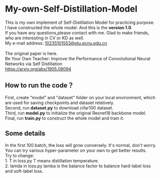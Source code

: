 # My-own-Self-Distillation-Model
This is my own implement of Self-Distillation Model for practicing purpose.  \
I have constructed the whole model.  And this is the **version 1.0**.  \
If you have any questions,please contact with me. Glad to make friends, who are interesting in CV or KD as well.  \
My e-mail address: 10235101553@stu.ecnu.edu.cn \
\
The original paper is here.  \
Be Your Own Teacher: Improve the Performance of Convolutional Neural Networks via Self Distillation  \
<https://arxiv.org/abs/1905.08094> 

## How to run the code？ 
First, create “model” and "dataset" folder on your local environment, which are used for saving checkpoints and dataset relatively. \
Second, run **dataset.py** to download cifar100 dataset. \
Third, run **model.py** to initialize the original Resnet18 backbone model. \
Final, run **train.py** to construct the whole model and train it. 

## Some details 
In the first 100 batch, the loss will grow conversely. It's normal, don't worry.  \
You can try various hyper-parameter on your own to get better results. \
Try to change: \
    1. T in loss.py  T means distillation temperature.\
    2. lamda in loss.py  lamba is the balance factor to balance hard-label loss and soft-label loss. 

